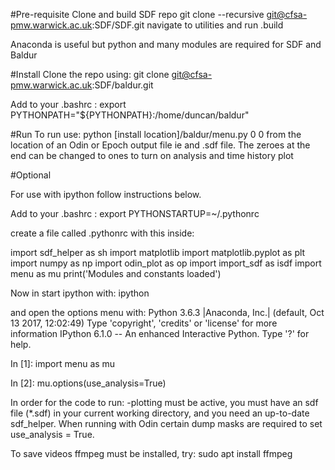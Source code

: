 #Pre-requisite
Clone and build SDF repo
git clone --recursive git@cfsa-pmw.warwick.ac.uk:SDF/SDF.git
navigate to utilities and run .build

Anaconda is useful but python and many modules are required for SDF and Baldur

#Install
Clone the repo using:
git clone git@cfsa-pmw.warwick.ac.uk:SDF/baldur.git

Add to your .bashrc :
export PYTHONPATH="${PYTHONPATH}:/home/duncan/baldur"

#Run
To run use:
python [install location]/baldur/menu.py 0 0
from the location of an Odin or Epoch output file ie and .sdf file. The zeroes at the end can be changed to ones to turn on analysis and time history plot

#Optional

For use with ipython follow instructions below.

Add to your .bashrc :
export PYTHONSTARTUP=~/.pythonrc

create a file called .pythonrc with this inside:

import sdf_helper as sh
import matplotlib
import matplotlib.pyplot as plt
import numpy as np
import odin_plot as op
import import_sdf as isdf
import menu as mu
print('Modules and constants loaded')

Now in start ipython with:
ipython

and open the options menu with:
Python 3.6.3 |Anaconda, Inc.| (default, Oct 13 2017, 12:02:49) 
Type 'copyright', 'credits' or 'license' for more information
IPython 6.1.0 -- An enhanced Interactive Python. Type '?' for help.

In [1]: import menu as mu

In [2]: mu.options(use_analysis=True)

In order for the code to run: 
-plotting must be active, you must have an sdf file (*.sdf) in your current working directory, and you need an up-to-date sdf_helper. 
When running with Odin certain dump masks are required to set use_analysis = True.

To save videos ffmpeg must be installed, try:
sudo apt install ffmpeg
